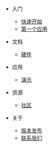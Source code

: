 - 入门
  - [快速开始](zh-cn/quickstart.md)
  - [第一个应用](zh-cn/helloworld.md)

- 文档
  - [硬件](zh-cn/hardware.md)

- 应用
  - [演示](zh-cn/sample.md)

- 资源
  - [社区](zh-cn/community.md)

- 关于
  - [版本发布](zh-cn/release.md)
  - [联系我们](zh-cn/contact.md)
